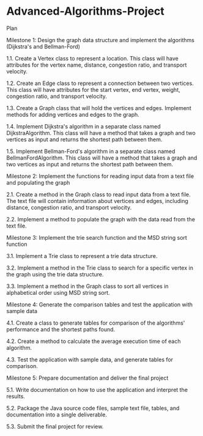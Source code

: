 # Advanced-Algorithms-Project
Plan 


Milestone 1: Design the graph data structure and implement the algorithms (Dijkstra's and Bellman-Ford)

1.1. Create a Vertex class to represent a location. This class will have attributes for the vertex name, distance, congestion ratio, and transport velocity.

1.2. Create an Edge class to represent a connection between two vertices. This class will have attributes for the start vertex, end vertex, weight, congestion ratio, and transport velocity.

1.3. Create a Graph class that will hold the vertices and edges. Implement methods for adding vertices and edges to the graph.

1.4. Implement Dijkstra's algorithm in a separate class named DijkstraAlgorithm. This class will have a method that takes a graph and two vertices as input and returns the shortest path between them.

1.5. Implement Bellman-Ford's algorithm in a separate class named BellmanFordAlgorithm. This class will have a method that takes a graph and two vertices as input and returns the shortest path between them.

Milestone 2: Implement the functions for reading input data from a text file and populating the graph

2.1. Create a method in the Graph class to read input data from a text file. The text file will contain information about vertices and edges, including distance, congestion ratio, and transport velocity.

2.2. Implement a method to populate the graph with the data read from the text file.

Milestone 3: Implement the trie search function and the MSD string sort function

3.1. Implement a Trie class to represent a trie data structure.

3.2. Implement a method in the Trie class to search for a specific vertex in the graph using the trie data structure.

3.3. Implement a method in the Graph class to sort all vertices in alphabetical order using MSD string sort.

Milestone 4: Generate the comparison tables and test the application with sample data

4.1. Create a class to generate tables for comparison of the algorithms' performance and the shortest paths found.

4.2. Create a method to calculate the average execution time of each algorithm.

4.3. Test the application with sample data, and generate tables for comparison.

Milestone 5: Prepare documentation and deliver the final project

5.1. Write documentation on how to use the application and interpret the results.

5.2. Package the Java source code files, sample text file, tables, and documentation into a single deliverable.

5.3. Submit the final project for review. 
